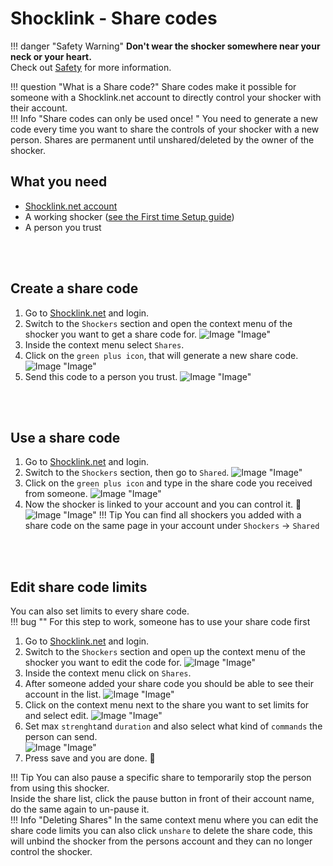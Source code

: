 # Shocklink - Share codes
!!! danger "Safety Warning"
    **Don't wear the shocker somewhere near your neck or your heart.**  
    Check out [Safety](../safety/safety-rules.md) for more information. 

!!! question "What is a Share code?"
    Share codes make it possible for someone with a Shocklink.net account to directly control your shocker with their account.  
!!! Info "Share codes can only be used once! " 
    You need to generate a new code every time you want to share the controls of your shocker with a new person.
    Shares are permanent until unshared/deleted by the owner of the shocker.  


## What you need
- [Shocklink.net account](https://shocklink.net/)
- A working shocker ([see the First time Setup guide](openshock-first-setup.md))
- A person you trust  

<br></br>

## Create a share code
1. Go to [Shocklink.net](https://shocklink.net/) and login.
2. Switch to the ``Shockers`` section and open the context menu of the shocker you want to get a share code for.
![Image "Image"](../static/guides/how-to-sharecodes/ShareCode_ContextMenuShocker.png) 
3. Inside the context menu select ``Shares``.
4. Click on the ``green plus icon``, that will generate a new share code.
![Image "Image"](../static/guides/how-to-sharecodes/ShareCode_CreateCode.png) 
5. Send this code to a person you trust.
![Image "Image"](../static/guides/how-to-sharecodes/ShareCode_FindCode.png) 

<br></br>

## Use a share code
1. Go to [Shocklink.net](https://shocklink.net/) and login.
2. Switch to the ``Shockers`` section, then go to ``Shared``.
![Image "Image"](../static/guides/how-to-sharecodes/ShareCode_FindAddCode.png) 
3. Click on the ``green plus icon`` and type in the share code you received from someone.
![Image "Image"](../static/guides/how-to-sharecodes/ShareCode_AddCode.png) 
4. Now the shocker is linked to your account and you can control it. 🎉
![Image "Image"](../static/guides/how-to-sharecodes/ShareCode_Added.png)
!!! Tip
    You can find all shockers you added with a share code on the same page in your account under ``Shockers`` -> ``Shared``

<br></br>

## Edit share code limits
You can also set limits to every share code.  
!!! bug ""
    For this step to work, someone has to use your share code first

1. Go to [Shocklink.net](https://shocklink.net/) and login.
2. Switch to the ``Shockers`` section and open up the context menu of the shocker you want to edit the code for.
![Image "Image"](../static/guides/how-to-sharecodes/ShareCode_ContextMenuShocker.png) 
3. Inside the context menu click on ``Shares``.
4. After someone added your share code you should be able to see their account in the list.
![Image "Image"](../static/guides/how-to-sharecodes/ShareCode_LinkedList.png) 
5. Click on the context menu next to the share you want to set limits for and select edit.
![Image "Image"](../static/guides/how-to-sharecodes/ShareCode_SharedContextMneu.png) 
6. Set max ``strenght``and ``duration`` and also select what kind of ``commands`` the person can send.  
![Image "Image"](../static/guides/how-to-sharecodes/ShareCode_EditLimit.png) 
7. Press save and you are done. 🎉

!!! Tip
    You can also pause a specific share to temporarily stop the person from using this shocker.  
    Inside the share list, click the pause button in front of their account name, do the same again to un-pause it.  
!!! Info "Deleting Shares"
    In the same context menu where you can edit the share code limits you can also click ``unshare`` to delete the share code, this will unbind the shocker from the persons account and they can no longer control the shocker.  
  